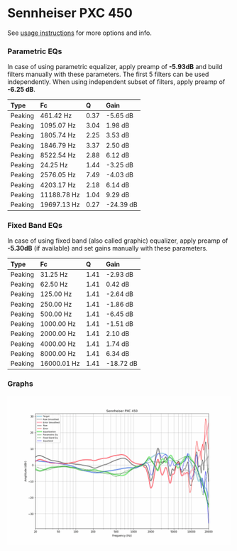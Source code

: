 # Sennheiser PXC 450
See [usage instructions](https://github.com/jaakkopasanen/AutoEq#usage) for more options and info.

### Parametric EQs
In case of using parametric equalizer, apply preamp of **-5.93dB** and build filters manually
with these parameters. The first 5 filters can be used independently.
When using independent subset of filters, apply preamp of **-6.25 dB**.

| Type    | Fc          |    Q | Gain      |
|:--------|:------------|:-----|:----------|
| Peaking | 461.42 Hz   | 0.37 | -5.65 dB  |
| Peaking | 1095.07 Hz  | 3.04 | 1.98 dB   |
| Peaking | 1805.74 Hz  | 2.25 | 3.53 dB   |
| Peaking | 1846.79 Hz  | 3.37 | 2.50 dB   |
| Peaking | 8522.54 Hz  | 2.88 | 6.12 dB   |
| Peaking | 24.25 Hz    | 1.44 | -3.25 dB  |
| Peaking | 2576.05 Hz  | 7.49 | -4.03 dB  |
| Peaking | 4203.17 Hz  | 2.18 | 6.14 dB   |
| Peaking | 11188.78 Hz | 1.04 | 9.29 dB   |
| Peaking | 19697.13 Hz | 0.27 | -24.39 dB |

### Fixed Band EQs
In case of using fixed band (also called graphic) equalizer, apply preamp of **-5.30dB**
(if available) and set gains manually with these parameters.

| Type    | Fc          |    Q | Gain      |
|:--------|:------------|:-----|:----------|
| Peaking | 31.25 Hz    | 1.41 | -2.93 dB  |
| Peaking | 62.50 Hz    | 1.41 | 0.42 dB   |
| Peaking | 125.00 Hz   | 1.41 | -2.64 dB  |
| Peaking | 250.00 Hz   | 1.41 | -1.86 dB  |
| Peaking | 500.00 Hz   | 1.41 | -6.45 dB  |
| Peaking | 1000.00 Hz  | 1.41 | -1.51 dB  |
| Peaking | 2000.00 Hz  | 1.41 | 2.10 dB   |
| Peaking | 4000.00 Hz  | 1.41 | 1.74 dB   |
| Peaking | 8000.00 Hz  | 1.41 | 6.34 dB   |
| Peaking | 16000.01 Hz | 1.41 | -18.72 dB |

### Graphs
![](./Sennheiser%20PXC%20450.png)